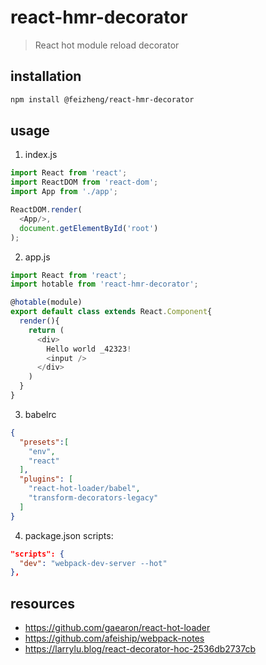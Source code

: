 # react-hmr-decorator
> React hot module reload decorator

## installation
```bash
npm install @feizheng/react-hmr-decorator
```

## usage
1. index.js
```js
import React from 'react';
import ReactDOM from 'react-dom';
import App from './app';

ReactDOM.render(
  <App/>,
  document.getElementById('root')
);
```

2. app.js
```js
import React from 'react';
import hotable from 'react-hmr-decorator';

@hotable(module)
export default class extends React.Component{
  render(){
    return (
      <div>
        Hello world _42323!
        <input />
      </div>
    )
  }
}
```

3. babelrc
```json
{
  "presets":[
    "env",
    "react"
  ],
  "plugins": [
    "react-hot-loader/babel",
    "transform-decorators-legacy"
  ]
}
```

4. package.json scripts:
```json
"scripts": {
  "dev": "webpack-dev-server --hot"
},
```

## resources
- https://github.com/gaearon/react-hot-loader
- https://github.com/afeiship/webpack-notes
- https://larrylu.blog/react-decorator-hoc-2536db2737cb

